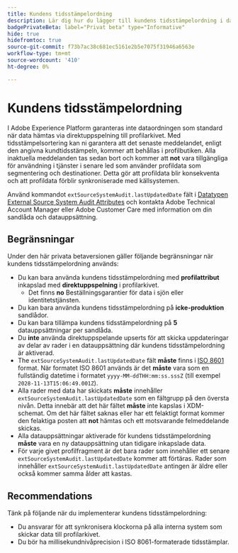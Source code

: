 ```yaml
---
title: Kundens tidsstämpelordning
description: Lär dig hur du lägger till kundens tidsstämpelordning i datauppsättningarna för att säkerställa konsekvens i profildata.
badgePrivateBeta: label="Privat beta" type="Informative"
hide: true
hidefromtoc: true
source-git-commit: f73b7ac38c681ec5161e2b5e7075f31946a6563e
workflow-type: tm+mt
source-wordcount: '410'
ht-degree: 0%

---
```



# Kundens tidsstämpelordning

I Adobe Experience Platform garanteras inte dataordningen som standard när data hämtas via direktuppspelning till profilarkivet. Med tidsstämpelsortering kan ni garantera att det senaste meddelandet, enligt den angivna kundtidsstämpeln, kommer att behållas i profilbutiken. Alla inaktuella meddelanden tas sedan bort och kommer att **not** vara tillgängliga för användning i tjänster i senare led som använder profildata som segmentering och destinationer. Detta gör att profildata blir konsekventa och att profildata förblir synkroniserade med källsystemen.

Använd kommandot `extSourceSystemAudit.lastUpdatedDate` fält i [Datatypen External Source System Audit Attributes](https://github.com/adobe/xdm/blob/master/docs/reference/mixins/shared/external-source-system-audit-details.schema.md) och kontakta Adobe Technical Account Manager eller Adobe Customer Care med information om din sandlåda och datauppsättning.

## Begränsningar

Under den här privata betaversionen gäller följande begränsningar när kundens tidsstämpelordning används:

- Du kan bara använda kundens tidsstämpelordning med **profilattribut** inkapslad med **direktuppspelning** i profilarkivet.
   - Det finns **no** Beställningsgarantier för data i sjön eller identitetstjänsten.
- Du kan bara använda kundens tidsstämpelordning på **icke-produktion** sandlådor.
- Du kan bara tillämpa kundens tidsstämpelordning på **5** datauppsättningar per sandlåda.
- Du **inte** använda direktuppspelande upserts för att skicka uppdateringar av delar av rader i en datauppsättning där kundens tidsstämpelordning är aktiverad.
- The `extSourceSystemAudit.lastUpdatedDate` fält **måste** finns i [ISO 8601](https://www.iso.org/iso-8601-date-and-time-format.html) format. När formatet ISO 8601 används är det **måste** vara som en fullständig datetime i formatet `yyyy-MM-ddTHH:mm:ss.sssZ` (till exempel `2028-11-13T15:06:49.001Z`).
- Alla rader med data har skickats **måste** innehåller `extSourceSystemAudit.lastUpdatedDate` som en fältgrupp på den översta nivån. Detta innebär att det här fältet **måste** inte kapslas i XDM-schemat. Om det här fältet saknas eller har ett felaktigt format kommer den felaktiga posten att **not** hämtas och ett motsvarande felmeddelande skickas.
- Alla datauppsättningar aktiverade för kundens tidsstämpelordning **måste** vara en ny datauppsättning utan tidigare inkapslade data.
- För varje givet profilfragment är det bara rader som innehåller ett senare `extSourceSystemAudit.lastUpdatedDate` kommer att förtäras. Rader som innehåller `extSourceSystemAudit.lastUpdatedDate` antingen är äldre eller också kommer samma ålder att kastas.

## Recommendations

Tänk på följande när du implementerar kundens tidsstämpelordning:

- Du ansvarar för att synkronisera klockorna på alla interna system som skickar data till profilarkivet.
- Du bör ha millisekundnivåprecision i ISO 8061-formaterade tidsstämplar.
